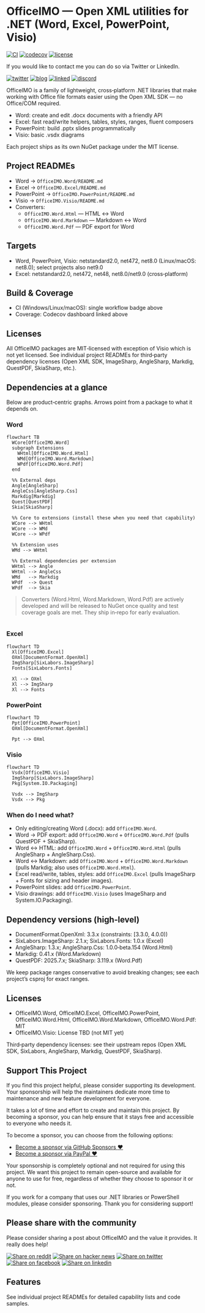 # OfficeIMO — Open XML utilities for .NET (Word, Excel, PowerPoint, Visio)

[![CI](https://github.com/EvotecIT/OfficeIMO/actions/workflows/dotnet-tests.yml/badge.svg?branch=master)](https://github.com/EvotecIT/OfficeIMO/actions/workflows/dotnet-tests.yml)
[![codecov](https://codecov.io/gh/EvotecIT/OfficeIMO/branch/master/graph/badge.svg)](https://codecov.io/gh/EvotecIT/OfficeIMO)
[![license](https://img.shields.io/github/license/EvotecIT/OfficeIMO.svg)](LICENSE)

If you would like to contact me you can do so via Twitter or LinkedIn.

[![twitter](https://img.shields.io/twitter/follow/PrzemyslawKlys.svg?label=Twitter%20%40PrzemyslawKlys&style=social)](https://twitter.com/PrzemyslawKlys)
[![blog](https://img.shields.io/badge/Blog-evotec.xyz-2A6496.svg)](https://evotec.xyz/hub)
[![linked](https://img.shields.io/badge/LinkedIn-pklys-0077B5.svg?logo=LinkedIn)](https://www.linkedin.com/in/pklys)
[![discord](https://img.shields.io/discord/508328927853281280?style=flat-square&label=discord%20chat)](https://evo.yt/discord)

OfficeIMO is a family of lightweight, cross‑platform .NET libraries that make working with Office file formats easier using the Open XML SDK — no Office/COM required.

- Word: create and edit .docx documents with a friendly API
- Excel: fast read/write helpers, tables, styles, ranges, fluent composers
- PowerPoint: build .pptx slides programmatically
- Visio: basic .vsdx diagrams

Each project ships as its own NuGet package under the MIT license.


## Project READMEs

- Word → `OfficeIMO.Word/README.md`
- Excel → `OfficeIMO.Excel/README.md`
- PowerPoint → `OfficeIMO.PowerPoint/README.md`
- Visio → `OfficeIMO.Visio/README.md`
- Converters:
  - `OfficeIMO.Word.Html` — HTML ↔ Word
  - `OfficeIMO.Word.Markdown` — Markdown ↔ Word
  - `OfficeIMO.Word.Pdf` — PDF export for Word

## Targets

- Word, PowerPoint, Visio: netstandard2.0, net472, net8.0 (Linux/macOS: net8.0); select projects also net9.0
- Excel: netstandard2.0, net472, net48, net8.0/net9.0 (cross‑platform)

## Build & Coverage

- CI (Windows/Linux/macOS): single workflow badge above
- Coverage: Codecov dashboard linked above

## Licenses

All OfficeIMO packages are MIT‑licensed with exception of Visio which is not yet licensed. See individual project READMEs for third‑party dependency licenses (Open XML SDK, ImageSharp, AngleSharp, Markdig, QuestPDF, SkiaSharp, etc.).

## Dependencies at a glance

Below are product‑centric graphs. Arrows point from a package to what it depends on.

### Word

```mermaid
flowchart TB
  WCore[OfficeIMO.Word]
  subgraph Extensions
    WHtml[OfficeIMO.Word.Html]
    WMd[OfficeIMO.Word.Markdown]
    WPdf[OfficeIMO.Word.Pdf]
  end

  %% External deps
  Angle[AngleSharp]
  AngleCss[AngleSharp.Css]
  Markdig[Markdig]
  Quest[QuestPDF]
  Skia[SkiaSharp]

  %% Core to extensions (install these when you need that capability)
  WCore --> WHtml
  WCore --> WMd
  WCore --> WPdf

  %% Extension uses
  WMd --> WHtml

  %% External dependencies per extension
  WHtml --> Angle
  WHtml --> AngleCss
  WMd   --> Markdig
  WPdf  --> Quest
  WPdf  --> Skia
```

> Converters (Word.Html, Word.Markdown, Word.Pdf) are actively developed and will be released to NuGet once quality and test coverage goals are met. They ship in‑repo for early evaluation.
```
```

### Excel

```mermaid
flowchart TD
  Xl[OfficeIMO.Excel]
  OXml[DocumentFormat.OpenXml]
  ImgSharp[SixLabors.ImageSharp]
  Fonts[SixLabors.Fonts]

  Xl --> OXml
  Xl --> ImgSharp
  Xl --> Fonts
```

### PowerPoint

```mermaid
flowchart TD
  Ppt[OfficeIMO.PowerPoint]
  OXml[DocumentFormat.OpenXml]

  Ppt --> OXml
```

### Visio

```mermaid
flowchart TD
  Vsdx[OfficeIMO.Visio]
  ImgSharp[SixLabors.ImageSharp]
  Pkg[System.IO.Packaging]

  Vsdx --> ImgSharp
  Vsdx --> Pkg
```

### When do I need what?

- Only editing/creating Word (.docx): add `OfficeIMO.Word`.
- Word → PDF export: add `OfficeIMO.Word` + `OfficeIMO.Word.Pdf` (pulls QuestPDF + SkiaSharp).
- Word ↔ HTML: add `OfficeIMO.Word` + `OfficeIMO.Word.Html` (pulls AngleSharp + AngleSharp.Css).
- Word ↔ Markdown: add `OfficeIMO.Word` + `OfficeIMO.Word.Markdown` (pulls Markdig; also uses `OfficeIMO.Word.Html`).
- Excel read/write, tables, styles: add `OfficeIMO.Excel` (pulls ImageSharp + Fonts for sizing and header images).
- PowerPoint slides: add `OfficeIMO.PowerPoint`.
- Visio drawings: add `OfficeIMO.Visio` (uses ImageSharp and System.IO.Packaging).

## Dependency versions (high‑level)

- DocumentFormat.OpenXml: 3.3.x (constraints: [3.3.0, 4.0.0))
- SixLabors.ImageSharp: 2.1.x; SixLabors.Fonts: 1.0.x (Excel)
- AngleSharp: 1.3.x; AngleSharp.Css: 1.0.0‑beta.154 (Word.Html)
- Markdig: 0.41.x (Word.Markdown)
- QuestPDF: 2025.7.x; SkiaSharp: 3.119.x (Word.Pdf)

We keep package ranges conservative to avoid breaking changes; see each project’s csproj for exact ranges.

## Licenses

- OfficeIMO.Word, OfficeIMO.Excel, OfficeIMO.PowerPoint, OfficeIMO.Word.Html, OfficeIMO.Word.Markdown, OfficeIMO.Word.Pdf: MIT
- OfficeIMO.Visio: License TBD (not MIT yet)

Third‑party dependency licenses: see their upstream repos (Open XML SDK, SixLabors, AngleSharp, Markdig, QuestPDF, SkiaSharp).
## Support This Project

If you find this project helpful, please consider supporting its development.
Your sponsorship will help the maintainers dedicate more time to maintenance and new feature development for everyone.

It takes a lot of time and effort to create and maintain this project.
By becoming a sponsor, you can help ensure that it stays free and accessible to everyone who needs it.

To become a sponsor, you can choose from the following options:

- [Become a sponsor via GitHub Sponsors :heart:](https://github.com/sponsors/PrzemyslawKlys)
- [Become a sponsor via PayPal :heart:](https://paypal.me/PrzemyslawKlys)

Your sponsorship is completely optional and not required for using this project.
We want this project to remain open-source and available for anyone to use for free,
regardless of whether they choose to sponsor it or not.

If you work for a company that uses our .NET libraries or PowerShell modules, please consider sponsoring.
Thank you for considering support!

## Please share with the community

Please consider sharing a post about OfficeIMO and the value it provides. It really does help!

[![Share on reddit](https://img.shields.io/badge/share%20on-reddit-red?logo=reddit)](https://reddit.com/submit?url=https://github.com/EvotecIT/OfficeIMO&title=OfficeIMO)
[![Share on hacker news](https://img.shields.io/badge/share%20on-hacker%20news-orange?logo=ycombinator)](https://news.ycombinator.com/submitlink?u=https://github.com/EvotecIT/OfficeIMO)
[![Share on twitter](https://img.shields.io/badge/share%20on-twitter-03A9F4?logo=twitter)](https://twitter.com/share?url=https://github.com/EvotecIT/OfficeIMO&t=OfficeIMO)
[![Share on facebook](https://img.shields.io/badge/share%20on-facebook-1976D2?logo=facebook)](https://www.facebook.com/sharer/sharer.php?u=https://github.com/EvotecIT/OfficeIMO)
[![Share on linkedin](https://img.shields.io/badge/share%20on-linkedin-3949AB?logo=linkedin)](https://www.linkedin.com/shareArticle?url=https://github.com/EvotecIT/OfficeIMO&title=OfficeIMO)

## Features
See individual project READMEs for detailed capability lists and code samples.
